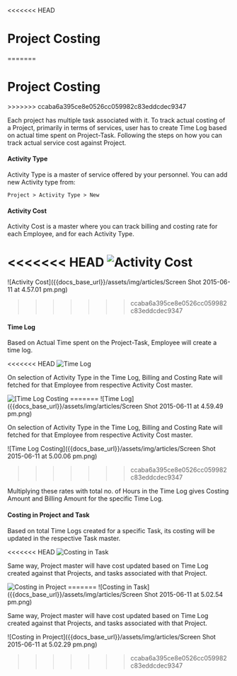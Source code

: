 <<<<<<< HEAD
# Project Costing
=======
<h1>Project Costing</h1>
>>>>>>> ccaba6a395ce8e0526cc059982c83eddcdec9347

Each project has multiple task associated with it. To track actual costing of a Project, primarily in terms of services, user has to create Time Log based on actual time spent on Project-Task. Following the steps on how you can track actual service cost against Project.

#### Activity Type

Activity Type is a master of service offered by your personnel. You can add new Activity type from:

`Project > Activity Type > New`	

#### Activity Cost

Activity Cost is a master where you can track billing and costing rate for each Employee, and for each Activity Type.

<<<<<<< HEAD
<img alt="Activity Cost" class="screenshot" src="/docs/assets/img/articles/Screen Shot 2015-06-11 at 4.57.01 pm.png">
=======
![Activity Cost]({{docs_base_url}}/assets/img/articles/Screen Shot 2015-06-11 at 4.57.01 pm.png)
>>>>>>> ccaba6a395ce8e0526cc059982c83eddcdec9347

#### Time Log

Based on Actual Time spent on the Project-Task, Employee will create a time log.

<<<<<<< HEAD
<img alt="Time Log" class="screenshot" src="/docs/assets/img/articles/Screen Shot 2015-06-11 at 4.59.49 pm.png">

On selection of Activity Type in the Time Log, Billing and Costing Rate will fetched for that Employee from respective Activity Cost master. 

<img alt="[Time Log Costing" class="screenshot" src="/docs/assets/img/articles/Screen Shot 2015-06-11 at 5.00.06 pm.png">
=======
![Time Log]({{docs_base_url}}/assets/img/articles/Screen Shot 2015-06-11 at 4.59.49 pm.png)

On selection of Activity Type in the Time Log, Billing and Costing Rate will fetched for that Employee from respective Activity Cost master. 

![Time Log Costing]({{docs_base_url}}/assets/img/articles/Screen Shot 2015-06-11 at 5.00.06 pm.png)
>>>>>>> ccaba6a395ce8e0526cc059982c83eddcdec9347

Multiplying these rates with total no. of Hours in the Time Log gives Costing Amount and Billing Amount for the specific Time Log.

#### Costing in Project and Task

Based on total Time Logs created for a specific Task, its costing will be updated in the respective Task master. 

<<<<<<< HEAD
<img alt="Costing in Task" class="screenshot" src="/docs/assets/img/articles/Screen Shot 2015-06-11 at 5.02.54 pm.png">

Same way, Project master will have cost updated based on Time Log created against that Projects, and tasks associated with that Project.

<img alt="Costing in Project" class="screenshot" src="/docs/assets/img/articles/Screen Shot 2015-06-11 at 5.02.29 pm.png">
=======
![Costing in Task]({{docs_base_url}}/assets/img/articles/Screen Shot 2015-06-11 at 5.02.54 pm.png)

Same way, Project master will have cost updated based on Time Log created against that Projects, and tasks associated with that Project.

![Costing in Project]({{docs_base_url}}/assets/img/articles/Screen Shot 2015-06-11 at 5.02.29 pm.png)
>>>>>>> ccaba6a395ce8e0526cc059982c83eddcdec9347

<!-- markdown -->